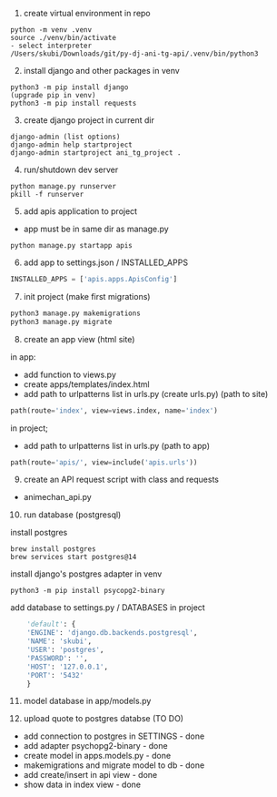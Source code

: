 1. create virtual environment in repo

```
python -m venv .venv
source ./venv/bin/activate
- select interpreter
/Users/skubi/Downloads/git/py-dj-ani-tg-api/.venv/bin/python3
```

2. install django and other packages in venv

```
python3 -m pip install django
(upgrade pip in venv)
python3 -m pip install requests
```

3. create django project in current dir

```
django-admin (list options)
django-admin help startproject
django-admin startproject ani_tg_project .
```

4. run/shutdown dev server

```
python manage.py runserver
pkill -f runserver
```

5. add apis application to project

- app must be in same dir as manage.py

```
python manage.py startapp apis
```

6. add app to settings.json / INSTALLED_APPS

```py
INSTALLED_APPS = ['apis.apps.ApisConfig']
```

7. init project (make first migrations)

```py
python3 manage.py makemigrations
python3 manage.py migrate
```

8. create an app view (html site)

in app:
- add function to views.py
- create apps/templates/index.html
- add path to urlpatterns list in urls.py (create urls.py) (path to site)
```py
path(route='index', view=views.index, name='index')
```
in project;
- add path to urlpatterns list in urls.py (path to app)
```py
path(route='apis/', view=include('apis.urls'))
```

9. create an API request script with class and requests
- animechan_api.py

10. run database (postgresql)

install postgres
```
brew install postgres
brew services start postgres@14
```
install django's postgres adapter in venv
```
python3 -m pip install psycopg2-binary
```

add database to settings.py / DATABASES in project
```py
    'default': {
    'ENGINE': 'django.db.backends.postgresql',
    'NAME': 'skubi',
    'USER': 'postgres',
    'PASSWORD': '',
    'HOST': '127.0.0.1',
    'PORT': '5432'
    }
```

11. model database in app/models.py

10. upload quote to postgres databse (TO DO)

- add connection to postgres in SETTINGS - done
- add adapter psychopg2-binary - done
- create model in apps.models.py - done
- makemigrations and migrate model to db - done
- add create/insert in api view - done
- show data in index view - done